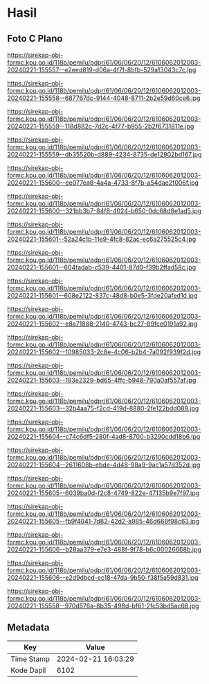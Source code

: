 # Hasil

## Foto C Plano

https://sirekap-obj-formc.kpu.go.id/118b/pemilu/pdpr/61/06/06/20/12/6106062012003-20240221-155557--e2eed819-d06a-4f7f-8bfb-529a13043c7c.jpg

https://sirekap-obj-formc.kpu.go.id/118b/pemilu/pdpr/61/06/06/20/12/6106062012003-20240221-155558--687767dc-9144-4048-8711-2b2e59d60ce6.jpg

https://sirekap-obj-formc.kpu.go.id/118b/pemilu/pdpr/61/06/06/20/12/6106062012003-20240221-155559--118d882c-7d2c-4f77-b955-2b2f6731811e.jpg

https://sirekap-obj-formc.kpu.go.id/118b/pemilu/pdpr/61/06/06/20/12/6106062012003-20240221-155559--db35520b-d889-4234-8735-de12902bd167.jpg

https://sirekap-obj-formc.kpu.go.id/118b/pemilu/pdpr/61/06/06/20/12/6106062012003-20240221-155600--ee077ea8-4a4a-4733-8f7b-a54dae2f006f.jpg

https://sirekap-obj-formc.kpu.go.id/118b/pemilu/pdpr/61/06/06/20/12/6106062012003-20240221-155600--321bb3b7-84f8-4024-b650-0dc68d8e1ad5.jpg

https://sirekap-obj-formc.kpu.go.id/118b/pemilu/pdpr/61/06/06/20/12/6106062012003-20240221-155601--52a24c1b-11e9-4fc8-82ac-ec6a275525c4.jpg

https://sirekap-obj-formc.kpu.go.id/118b/pemilu/pdpr/61/06/06/20/12/6106062012003-20240221-155601--604fadab-c539-4401-87d0-f39b2ffad58c.jpg

https://sirekap-obj-formc.kpu.go.id/118b/pemilu/pdpr/61/06/06/20/12/6106062012003-20240221-155601--608e2122-837c-48d8-b0e5-3fde20afed1d.jpg

https://sirekap-obj-formc.kpu.go.id/118b/pemilu/pdpr/61/06/06/20/12/6106062012003-20240221-155602--e8a71888-2140-4743-bc27-89fce0191a92.jpg

https://sirekap-obj-formc.kpu.go.id/118b/pemilu/pdpr/61/06/06/20/12/6106062012003-20240221-155602--10985033-2c8e-4c06-b2b4-7a092f939f2d.jpg

https://sirekap-obj-formc.kpu.go.id/118b/pemilu/pdpr/61/06/06/20/12/6106062012003-20240221-155603--193e2329-bd65-4ffc-b948-790a0af557af.jpg

https://sirekap-obj-formc.kpu.go.id/118b/pemilu/pdpr/61/06/06/20/12/6106062012003-20240221-155603--32b4aa75-f2cd-419d-8880-2fe122bdd089.jpg

https://sirekap-obj-formc.kpu.go.id/118b/pemilu/pdpr/61/06/06/20/12/6106062012003-20240221-155604--c74c6df5-280f-4ad8-8700-b3290cdd18b6.jpg

https://sirekap-obj-formc.kpu.go.id/118b/pemilu/pdpr/61/06/06/20/12/6106062012003-20240221-155604--2611608b-ebde-4d48-98a9-9ac1a57d352d.jpg

https://sirekap-obj-formc.kpu.go.id/118b/pemilu/pdpr/61/06/06/20/12/6106062012003-20240221-155605--6039ba0d-f2c8-4749-822e-47135b9e7f97.jpg

https://sirekap-obj-formc.kpu.go.id/118b/pemilu/pdpr/61/06/06/20/12/6106062012003-20240221-155605--fb9f4041-7d82-42d2-a985-46d668f98c63.jpg

https://sirekap-obj-formc.kpu.go.id/118b/pemilu/pdpr/61/06/06/20/12/6106062012003-20240221-155606--b28aa379-e7e3-488f-9f78-b6c00026668b.jpg

https://sirekap-obj-formc.kpu.go.id/118b/pemilu/pdpr/61/06/06/20/12/6106062012003-20240221-155606--e2d9dbcd-ec18-47da-9b50-f38f5a59d831.jpg

https://sirekap-obj-formc.kpu.go.id/118b/pemilu/pdpr/61/06/06/20/12/6106062012003-20240221-155558--970d576a-8b35-498d-bf61-2fc53bd5ac68.jpg


## Metadata

| Key        | Value               |
| ---------- | ------------------- |
| Time Stamp | 2024-02-21 16:03:29 |
| Kode Dapil | 6102                |



